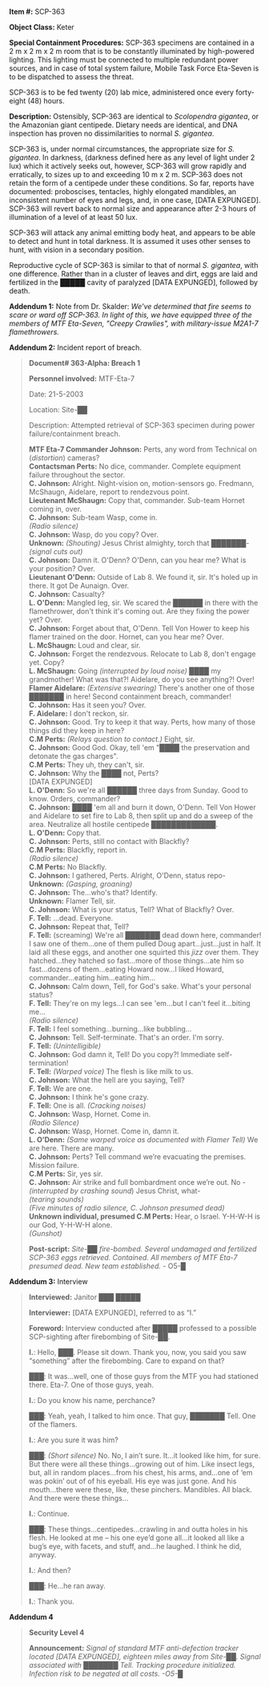 **Item #:** SCP-363

**Object Class:** Keter

**Special Containment Procedures:** SCP-363 specimens are contained in a 2 m x 2 m x 2 m room that is to be constantly illuminated by high-powered lighting. This lighting must be connected to multiple redundant power sources, and in case of total system failure, Mobile Task Force Eta-Seven is to be dispatched to assess the threat.

SCP-363 is to be fed twenty (20) lab mice, administered once every forty-eight (48) hours.

**Description:** Ostensibly, SCP-363 are identical to _Scolopendra gigantea_, or the Amazonian giant centipede. Dietary needs are identical, and DNA inspection has proven no dissimilarities to normal _S. gigantea_.

SCP-363 is, under normal circumstances, the appropriate size for _S. gigantea_. In darkness, (darkness defined here as any level of light under 2 lux) which it actively seeks out, however, SCP-363 will grow rapidly and erratically, to sizes up to and exceeding 10 m x 2 m. SCP-363 does not retain the form of a centipede under these conditions. So far, reports have documented: proboscises, tentacles, highly elongated mandibles, an inconsistent number of eyes and legs, and, in one case, \[DATA EXPUNGED\]. SCP-363 will revert back to normal size and appearance after 2-3 hours of illumination of a level of at least 50 lux.

SCP-363 will attack any animal emitting body heat, and appears to be able to detect and hunt in total darkness. It is assumed it uses other senses to hunt, with vision in a secondary position.

Reproductive cycle of SCP-363 is similar to that of normal _S. gigantea_, with one difference. Rather than in a cluster of leaves and dirt, eggs are laid and fertilized in the █████ cavity of paralyzed \[DATA EXPUNGED\], followed by death.

**Addendum 1:** Note from Dr. Skalder: _We've determined that fire seems to scare or ward off SCP-363. In light of this, we have equipped three of the members of MTF Eta-Seven, "Creepy Crawlies", with military-issue M2A1-7 flamethrowers._

**Addendum 2:** Incident report of breach.

> **Document# 363-Alpha: Breach 1**
> 
> **Personnel involved:** MTF-Eta-7
> 
> Date: 21-5-2003
> 
> Location: Site-██
> 
> Description: Attempted retrieval of SCP-363 specimen during power failure/containment breach.
> 
> <Start of audio log>
> 
> **MTF Eta-7 Commander Johnson:** Perts, any word from Technical on (_distortion_) cameras?  
> **Contactsman Perts:** No dice, commander. Complete equipment failure throughout the sector.  
> **C. Johnson:** Alright. Night-vision on, motion-sensors go. Fredmann, McShaugn, Aidelare, report to rendezvous point.  
> **Lieutenant McShaugn:** Copy that, commander. Sub-team Hornet coming in, over.  
> **C. Johnson:** Sub-team Wasp, come in.  
> _(Radio silence)_  
> **C. Johnson:** Wasp, do you copy? Over.  
> **Unknown:** _(Shouting)_ Jesus Christ almighty, torch that ███████- _(signal cuts out)_  
> **C. Johnson:** Damn it. O'Denn? O'Denn, can you hear me? What is your position? Over.  
> **Lieutenant O'Denn:** Outside of Lab 8. We found it, sir. It's holed up in there. It got De Aunaign. Over.  
> **C. Johnson:** Casualty?  
> **L. O'Denn:** Mangled leg, sir. We scared the ██████ in there with the flamethrower, don't think it's coming out. Are they fixing the power yet? Over.  
> **C. Johnson:** Forget about that, O'Denn. Tell Von Hower to keep his flamer trained on the door. Hornet, can you hear me? Over.  
> **L. McShaugn:** Loud and clear, sir.  
> **C. Johnson:** Forget the rendezvous. Relocate to Lab 8, don't engage yet. Copy?  
> **L. McShaugn:** Going _(interrupted by loud noise)_ ████ my grandmother! What was that?! Aidelare, do you see anything?! Over!  
> **Flamer Aidelare:** _(Extensive swearing)_ There's another one of those ███████ in here! Second containment breach, commander!  
> **C. Johnson:** Has it seen you? Over.  
> **F. Aidelare:** I don't reckon, sir.  
> **C. Johnson:** Good. Try to keep it that way. Perts, how many of those things did they keep in here?  
> **C.M Perts:** _(Relays question to contact.)_ Eight, sir.  
> **C. Johnson:** Good God. Okay, tell 'em "████ the preservation and detonate the gas charges".  
> **C.M Perts:** They uh, they can't, sir.  
> **C. Johnson:** Why the ████ not, Perts?  
> \[DATA EXPUNGED\]  
> **L. O'Denn:** So we're all ██████ three days from Sunday. Good to know. Orders, commander?  
> **C. Johnson:** ████ 'em all and burn it down, O'Denn. Tell Von Hower and Aidelare to set fire to Lab 8, then split up and do a sweep of the area. Neutralize all hostile centipede █████████████.  
> **L. O'Denn:** Copy that.  
> **C. Johnson:** Perts, still no contact with Blackfly?  
> **C.M Perts:** Blackfly, report in.  
> _(Radio silence)_  
> **C.M Perts:** No Blackfly.  
> **C. Johnson:** I gathered, Perts. Alright, O'Denn, status repo-  
> **Unknown:** _(Gasping, groaning)_  
> **C. Johnson:** The…who's that? Identify.  
> **Unknown:** Flamer Tell, sir.  
> **C. Johnson:** What is your status, Tell? What of Blackfly? Over.  
> **F. Tell:** …dead. Everyone.  
> **C. Johnson:** Repeat that, Tell?  
> **F. Tell:** (screaming) We're all ███████ dead down here, commander! I saw one of them…one of them pulled Doug apart…just…just in half. It laid all these eggs, and another one squirted this _jizz_ over them. They hatched…they hatched so fast…more of those things…ate him so fast…dozens of them…eating Howard now…I liked Howard, commander…eating him…eating him…  
> **C. Johnson:** Calm down, Tell, for God's sake. What's your personal status?  
> **F. Tell:** They're on my legs…I can see 'em…but I can't feel it…biting me…  
> _(Radio silence)_  
> **F. Tell:** I feel something…burning…like bubbling…  
> **C. Johnson:** Tell. Self-terminate. That's an order. I'm sorry.  
> **F. Tell:** _(Unintelligible)_  
> **C. Johnson:** God damn it, Tell! Do you copy?! Immediate self-termination!  
> **F. Tell:** _(Warped voice)_ The flesh is like milk to us.  
> **C. Johnson:** What the hell are you saying, Tell?  
> **F. Tell:** We are one.  
> **C. Johnson:** I think he's gone crazy.  
> **F. Tell:** One is all. _(Cracking noises)_  
> **C. Johnson:** Wasp, Hornet. Come in.  
> _(Radio Silence)_  
> **C. Johnson:** Wasp, Hornet. Come in, damn it.  
> **L. O’Denn:** _(Same warped voice as documented with Flamer Tell)_ We are here. There are many.  
> **C. Johnson:** Perts? Tell command we’re evacuating the premises. Mission failure.  
> **C.M Perts:** Sir, yes sir.  
> **C. Johnson:** Air strike and full bombardment once we’re out. No - _(interrupted by crashing sound_) Jesus Christ, what-  
> _(tearing sounds)_  
> _(Five minutes of radio silence, C. Johnson presumed dead)_  
> **Unknown individual, presumed C.M Perts:** Hear, o Israel. Y-H-W-H is our God, Y-H-W-H alone.  
> _(Gunshot)_
> 
> <End of audio log>
> 
> **Post-script:** _Site-██ fire-bombed. Several undamaged and fertilized SCP-363 eggs retrieved. Contained. All members of MTF Eta-7 presumed dead. New team established._ - O5-█

**Addendum 3:** Interview

> **Interviewed:** Janitor ███ █████
> 
> **Interviewer:** \[DATA EXPUNGED\], referred to as “I.”
> 
> **Foreword:** Interview conducted after █████ professed to a possible SCP-sighting after firebombing of Site-██.
> 
> **<Begin Log>**
> 
> **I.**: Hello, ███. Please sit down. Thank you, now, you said you saw “something” after the firebombing. Care to expand on that?
> 
> ███: It was…well, one of those guys from the MTF you had stationed there. Eta-7. One of those guys, yeah.
> 
> **I.**: Do you know his name, perchance?
> 
> ███: Yeah, yeah, I talked to him once. That guy, ███████ Tell. One of the flamers.
> 
> **I.**: Are you sure it was him?
> 
> ███: _(Short silence)_ No. No, I ain’t sure. It…it looked like him, for sure. But there were all these things…growing out of him. Like insect legs, but, all in random places…from his chest, his arms, and…one of ‘em was pokin’ out of of his eyeball. His eye was just gone. And his mouth…there were these, like, these pinchers. Mandibles. All black. And there were these things…
> 
> **I.**: Continue.
> 
> ███: These things…centipedes…crawling in and outta holes in his flesh. He looked at me – his one eye’d gone all…it looked all like a bug’s eye, with facets, and stuff, and…he laughed. I think he did, anyway.
> 
> **I.**: And then?
> 
> ███: He…he ran away.
> 
> **I.**: Thank you.
> 
> **<End Log>**

**Addendum 4**

> **Security Level 4**  
>   
> **Announcement:** _Signal of standard MTF anti-defection tracker located \[DATA EXPUNGED\], eighteen miles away from Site-██. Signal associated with ███████ Tell. Tracking procedure initialized. Infection risk to be negated at all costs. -O5-█_